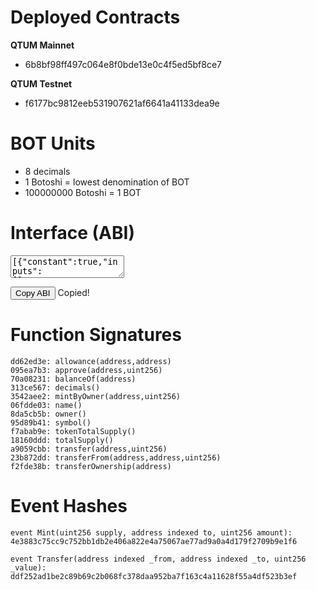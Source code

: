 # Deployed Contracts

**QTUM Mainnet**

* 6b8bf98ff497c064e8f0bde13e0c4f5ed5bf8ce7

**QTUM Testnet**

* f6177bc9812eeb531907621af6641a41133dea9e

# BOT Units
* 8 decimals
* 1 Botoshi = lowest denomination of BOT
* 100000000 Botoshi = 1 BOT

# Interface (ABI)
<textarea id="bodhi_token_abi" class="abi" readonly rows="2">
[{"constant":true,"inputs":[],"name":"name","outputs":[{"name":"","type":"string"}],"payable":false,"stateMutability":"view","type":"function"},{"constant":false,"inputs":[{"name":"_spender","type":"address"},{"name":"_value","type":"uint256"}],"name":"approve","outputs":[{"name":"","type":"bool"}],"payable":false,"stateMutability":"nonpayable","type":"function"},{"constant":true,"inputs":[],"name":"totalSupply","outputs":[{"name":"","type":"uint256"}],"payable":false,"stateMutability":"view","type":"function"},{"constant":false,"inputs":[{"name":"_from","type":"address"},{"name":"_to","type":"address"},{"name":"_value","type":"uint256"}],"name":"transferFrom","outputs":[{"name":"","type":"bool"}],"payable":false,"stateMutability":"nonpayable","type":"function"},{"constant":true,"inputs":[],"name":"decimals","outputs":[{"name":"","type":"uint256"}],"payable":false,"stateMutability":"view","type":"function"},{"constant":false,"inputs":[{"name":"_to","type":"address"},{"name":"_amount","type":"uint256"}],"name":"mintByOwner","outputs":[{"name":"","type":"bool"}],"payable":false,"stateMutability":"nonpayable","type":"function"},{"constant":true,"inputs":[{"name":"_owner","type":"address"}],"name":"balanceOf","outputs":[{"name":"balance","type":"uint256"}],"payable":false,"stateMutability":"view","type":"function"},{"constant":true,"inputs":[],"name":"owner","outputs":[{"name":"","type":"address"}],"payable":false,"stateMutability":"view","type":"function"},{"constant":true,"inputs":[],"name":"symbol","outputs":[{"name":"","type":"string"}],"payable":false,"stateMutability":"view","type":"function"},{"constant":false,"inputs":[{"name":"_to","type":"address"},{"name":"_value","type":"uint256"}],"name":"transfer","outputs":[{"name":"","type":"bool"}],"payable":false,"stateMutability":"nonpayable","type":"function"},{"constant":true,"inputs":[{"name":"_owner","type":"address"},{"name":"_spender","type":"address"}],"name":"allowance","outputs":[{"name":"remaining","type":"uint256"}],"payable":false,"stateMutability":"view","type":"function"},{"constant":false,"inputs":[{"name":"newOwner","type":"address"}],"name":"transferOwnership","outputs":[],"payable":false,"stateMutability":"nonpayable","type":"function"},{"constant":true,"inputs":[],"name":"tokenTotalSupply","outputs":[{"name":"","type":"uint256"}],"payable":false,"stateMutability":"view","type":"function"},{"inputs":[],"payable":false,"stateMutability":"nonpayable","type":"constructor"},{"anonymous":false,"inputs":[{"indexed":false,"name":"supply","type":"uint256"},{"indexed":true,"name":"to","type":"address"},{"indexed":false,"name":"amount","type":"uint256"}],"name":"Mint","type":"event"},{"anonymous":false,"inputs":[{"indexed":true,"name":"_owner","type":"address"},{"indexed":true,"name":"_spender","type":"address"},{"indexed":false,"name":"_value","type":"uint256"}],"name":"Approval","type":"event"},{"anonymous":false,"inputs":[{"indexed":true,"name":"_from","type":"address"},{"indexed":true,"name":"_to","type":"address"},{"indexed":false,"name":"_value","type":"uint256"}],"name":"Transfer","type":"event"}]
</textarea>
<button class="btn" data-clipboard-target="#bodhi_token_abi">Copy ABI</button>
<span class="copied">Copied!</span>

# Function Signatures

	dd62ed3e: allowance(address,address)
	095ea7b3: approve(address,uint256)
	70a08231: balanceOf(address)
	313ce567: decimals()
	3542aee2: mintByOwner(address,uint256)
	06fdde03: name()
	8da5cb5b: owner()
	95d89b41: symbol()
	f7abab9e: tokenTotalSupply()
	18160ddd: totalSupply()
	a9059cbb: transfer(address,uint256)
	23b872dd: transferFrom(address,address,uint256)
	f2fde38b: transferOwnership(address)

# Event Hashes

	event Mint(uint256 supply, address indexed to, uint256 amount): 
	4e3883c75cc9c752bb1db2e406a822e4a75067ae77ad9a0a4d179f2709b9e1f6

	event Transfer(address indexed _from, address indexed _to, uint256 _value):
	ddf252ad1be2c89b69c2b068fc378daa952ba7f163c4a11628f55a4df523b3ef
